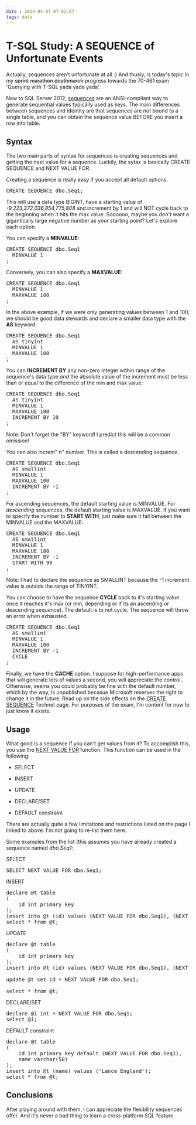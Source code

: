 ```yaml
---
date : 2014-04-07 07:02:07
tags: data
---
```

# T-SQL Study: A SEQUENCE of Unfortunate Events

Actually, sequences aren’t unfortunate at all :) And thusly, is today's topic in my ~~sprint~~ ~~marathon~~ ~~deathmarch~~ progress towards the 70-461 exam 'Querying with T-SQL yada yada yada'.

New to SQL Server 2012, [sequences](http://technet.microsoft.com/en-us/library/ff878058.aspx) are an ANSI-compliant way to generate sequential values typically used as keys. The main differences between sequences and identity are that sequences are not bound to a single table, and you can obtain the sequence value BEFORE you insert a row into table.

## Syntax

The two main parts of syntax for sequences is creating sequences and getting the next value for a sequence. Luckily, the sytax is basically CREATE SEQUENCE and NEXT VALUE FOR.

Creating a sequence is really easy if you accept all default options.

<pre data-enlighter-language="sql">
CREATE SEQUENCE dbo.Seq1;
</pre>

This will use a data type BIGINT, have a starting value of *-9,223,372,036,854,775,808* and increment by 1 and will NOT cycle back to the beginning when it hits the max value. Soooooo, maybe you don't want a gigantically large negative number as your starting point? Let's explore each option.

You can specify a **MINVALUE**:

<pre data-enlighter-language="sql">
CREATE SEQUENCE dbo.Seq1
  MINVALUE 1
;
</pre>

Conversely, you can also specify a **MAXVALUE**:

<pre data-enlighter-language="sql">
CREATE SEQUENCE dbo.Seq1
  MINVALUE 1
  MAXVALUE 100
;
</pre>

In the above example, if we were only generating values between 1 and 100, we should be good data stewards and declare a smaller data type with the **AS** keyword:

<pre data-enlighter-language="sql">
CREATE SEQUENCE dbo.Seq1
  AS tinyint
  MINVALUE 1
  MAXVALUE 100
;
</pre>

You can **INCREMENT BY** any non-zero integer within range of the sequence's data type *and* the absolute value of the increment must be less than or equal to the difference of the min and max value:

<pre data-enlighter-language="sql">
CREATE SEQUENCE dbo.Seq1
  AS tinyint
  MINVALUE 1
  MAXVALUE 100
  INCREMENT BY 10
;
</pre>

Note: Don't forget the "BY" keyword! I predict this will be a common omission!

You can also increm" n" number. This is called a descending sequence.

<pre data-enlighter-language="sql">
CREATE SEQUENCE dbo.Seq1
  AS smallint
  MINVALUE 1
  MAXVALUE 100
  INCREMENT BY -1
;
</pre>
For ascending sequences, the default starting value is MINVALUE. For *descending* sequences, the default starting value is MAXVALUE. If you want to specify the number to **START WITH**, just make sure it fall between the MINVALUE and the MAXVALUE:

<pre data-enlighter-language="sql">
CREATE SEQUENCE dbo.Seq1
  AS smallint
  MINVALUE 1
  MAXVALUE 100
  INCREMENT BY -1
  START WITH 90
;
</pre>

Note: I had to declare the sequence as SMALLINT because the -1 increment value is outside the range of TINYINT.

You can choose to have the sequence **CYCLE** back to it's starting value once it reaches it's max (or min, depending or if its an ascending or descending sequence). The default is to not cycle. The sequence will throw an error when exhausted.

<pre data-enlighter-language="sql">
CREATE SEQUENCE dbo.Seq1
  AS smallint
  MINVALUE 1
  MAXVALUE 100
  INCREMENT BY -1
  CYCLE
;
</pre>

Finally, we have the **CACHE** option. I suppose for high-performance apps that will generate lots of values a second, you will appreciate the control. Otherwise, seems you could probably be fine with the default number, which by the way, is unpublished becasue Microsoft reserves the right to change it in the future. Read up on the side effects on the [CREATE SEQUENCE](http://technet.microsoft.com/en-us/library/ff878091.aspx) Technet page. For purposes of the exam, I'm content for now to just know it exists.

## Usage

What good is a sequence if you can't get values from it? To accomplish this, you use the [NEXT VALUE FOR](http://technet.microsoft.com/en-us/library/ff878370.aspx) function. This function can be used in the following:

- SELECT

- INSERT

- UPDATE

- DECLARE/SET

- DEFAULT constraint

There are actually quite a few limitations and restrictions listed on the page I linked to above. I'm not going to re-list them here.

Some examples from the list (this assumes you have already created a sequence named *dbo.Seq1*:

SELECT

<pre data-enlighter-language="sql">
SELECT NEXT VALUE FOR dbo.Seq1;
</pre>

INSERT

<pre data-enlighter-language="sql">
declare @t table
(
    id int primary key
);
insert into @t (id) values (NEXT VALUE FOR dbo.Seq1), (NEXT VALUE FOR dbo.Seq1);
select * from @t;
</pre>

UPDATE

<pre data-enlighter-language="sql">
declare @t table
(
    id int primary key
);
insert into @t (id) values (NEXT VALUE FOR dbo.Seq1), (NEXT VALUE FOR dbo.Seq1);

update @t set id = NEXT VALUE FOR dbo.Seq1;

select * from @t;
</pre>

DECLARE/SET

<pre data-enlighter-language="sql">
declare @i int = NEXT VALUE FOR dbo.Seq1;
select @i;
</pre>

DEFAULT constraint

<pre data-enlighter-language="sql">
declare @t table
(
    id int primary key default (NEXT VALUE FOR dbo.Seq1),
    name varchar(50)
);
insert into @t (name) values ('Lance England');
select * from @t;
</pre>

## Conclusions

After playing around with them, I can appreciate the flexibility sequences offer. And it's never a bad thing to learn a cross-platform SQL feature.